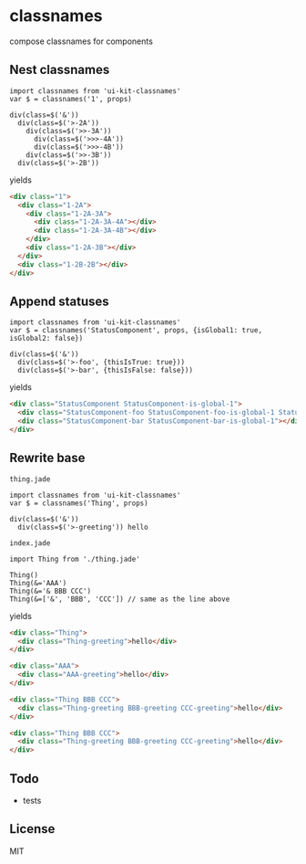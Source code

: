 # classnames

compose classnames for components

## Nest classnames

```jade
import classnames from 'ui-kit-classnames'
var $ = classnames('1', props)

div(class=$('&'))
  div(class=$('>-2A'))
    div(class=$('>>-3A'))
      div(class=$('>>>-4A'))
      div(class=$('>>>-4B'))
    div(class=$('>>-3B'))
  div(class=$('>-2B'))
```

yields

```html
<div class="1">
  <div class="1-2A">
    <div class="1-2A-3A">
      <div class="1-2A-3A-4A"></div>
      <div class="1-2A-3A-4B"></div>
    </div>
    <div class="1-2A-3B"></div>
  </div>
  <div class="1-2B-2B"></div>
</div>
```

## Append statuses

```jade
import classnames from 'ui-kit-classnames'
var $ = classnames('StatusComponent', props, {isGlobal1: true, isGlobal2: false})

div(class=$('&'))
  div(class=$('>-foo', {thisIsTrue: true}))
  div(class=$('>-bar', {thisIsFalse: false}))
```

yields

```html
<div class="StatusComponent StatusComponent-is-global-1">
  <div class="StatusComponent-foo StatusComponent-foo-is-global-1 StatusComponent-foo-this-is-true"></div>
  <div class="StatusComponent-bar StatusComponent-bar-is-global-1"></div>
</div>
```

## Rewrite base

`thing.jade`

```jade
import classnames from 'ui-kit-classnames'
var $ = classnames('Thing', props)

div(class=$('&'))
  div(class=$('>-greeting')) hello
```

`index.jade`

```jade
import Thing from './thing.jade'

Thing()
Thing(&='AAA')
Thing(&='& BBB CCC')
Thing(&=['&', 'BBB', 'CCC']) // same as the line above
```

yields

```html
<div class="Thing">
  <div class="Thing-greeting">hello</div>
</div>

<div class="AAA">
  <div class="AAA-greeting">hello</div>
</div>

<div class="Thing BBB CCC">
  <div class="Thing-greeting BBB-greeting CCC-greeting">hello</div>
</div>

<div class="Thing BBB CCC">
  <div class="Thing-greeting BBB-greeting CCC-greeting">hello</div>
</div>
```

## Todo

- tests

## License

MIT
